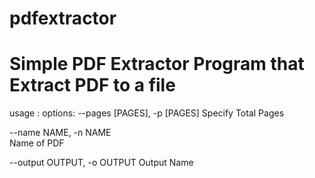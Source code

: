 # pdfextractor
# Simple PDF Extractor Program that Extract PDF to a file
usage : 
options:
  --pages [PAGES], -p [PAGES]
  Specify Total Pages
  
  --name NAME, -n NAME  
  Name of PDF
  
  --output OUTPUT, -o OUTPUT
  Output Name
